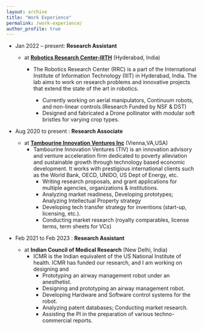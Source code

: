 ```yaml
---
layout: archive
title: "Work Experience"
permalink: /work-experience/
author_profile: true
---
```


*  Jan 2022 – present: **Research Assistant**
    * at **[Robotics Research Center-IIITH](https://robotics.iiit.ac.in/)**   (Hyderabad, India)
      * The Robotics Research Center (RRC) is a part of the International Institute of Information Technology (IIIT) in Hyderabad, India. The lab aims to work on research problems and innovative projects that extend the state of the art in robotics.

        * Currently working on aerial manipulators, Continuum robots, and non-linear controls.(Research Funded by NSF & DST)
         * Designed and fabricated a Drone pollinator with modular soft bristles for varying crop types.

* Aug 2020 to present : **Research Associate** 
  * at **[Tambourine Innovation Ventures Inc](https://www.tivinc.com/)**    (Vienna,VA,USA)
    * Tambourine Innovation Ventures (TIV) is an innovation advisory and venture acceleration firm dedicated to poverty alleviation and
sustainable growth through technology based economic development. It works with prestigious international clients such as the World
Bank, OECD, UNIDO, US Dept of Energy, etc. 
       * Writing research proposals, and grant applications for multiple agencies, organizations & institutions. 
       * Analyzing market readiness, Developing prototypes; Analyzing Intellectual Property strategy 
       * Developing tech transfer strategy for inventions (start-up, licensing, etc.). 
       * Conducting market research (royalty comparables, license terms, term sheets for VCs) 

* Feb 2021 to Feb 2023 : **Research Assistant** 
  * at **Indian Council of Medical Research**    (New Delhi, India)
     * ICMR is the Indian equivalent of the US National Institute of health. ICMR has funded our research, and I am working on designing and
       * Prototyping an airway management robot under an anesthetist.
       * Designing and prototyping an airway management robot.
       * Developing Hardware and Software control systems for the robot.
       * Analyzing patent databases; Conducting market research.
       * Assisting the PI in the preparation of various techno-commercial reports.  
     
